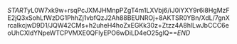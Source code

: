 $START$yL0W7xk9w+rsqPcJXMJHMnpPZgT4m1LXVbj6/iJ0iYXY9r6i8HgMzFE2jQ3xSohLfWzDG1PhhZj1vbfQzJ2Ah88BEUNROj+8AKTSR0YBn/XdL/7gnXrcaIkcjwD9D1/JQW42CMs+h2uheH4hoZxEGKk30z+Ztzz4A8hlLwJbCCC6eoUhCXldYNpeWTCPVMXE0QFlyEPO6wDiLD4eO25glQ==$END$